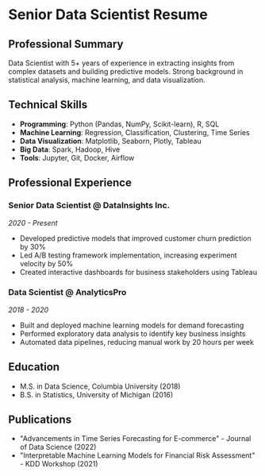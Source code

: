 # Senior Data Scientist Resume

## Professional Summary
Data Scientist with 5+ years of experience in extracting insights from complex datasets and building predictive models. Strong background in statistical analysis, machine learning, and data visualization.

## Technical Skills
- **Programming**: Python (Pandas, NumPy, Scikit-learn), R, SQL
- **Machine Learning**: Regression, Classification, Clustering, Time Series
- **Data Visualization**: Matplotlib, Seaborn, Plotly, Tableau
- **Big Data**: Spark, Hadoop, Hive
- **Tools**: Jupyter, Git, Docker, Airflow

## Professional Experience

### Senior Data Scientist @ DataInsights Inc.
*2020 - Present*
- Developed predictive models that improved customer churn prediction by 30%
- Led A/B testing framework implementation, increasing experiment velocity by 50%
- Created interactive dashboards for business stakeholders using Tableau

### Data Scientist @ AnalyticsPro
*2018 - 2020*
- Built and deployed machine learning models for demand forecasting
- Performed exploratory data analysis to identify key business insights
- Automated data pipelines, reducing manual work by 20 hours per week

## Education
- M.S. in Data Science, Columbia University (2018)
- B.S. in Statistics, University of Michigan (2016)

## Publications
- "Advancements in Time Series Forecasting for E-commerce" - Journal of Data Science (2022)
- "Interpretable Machine Learning Models for Financial Risk Assessment" - KDD Workshop (2021)
